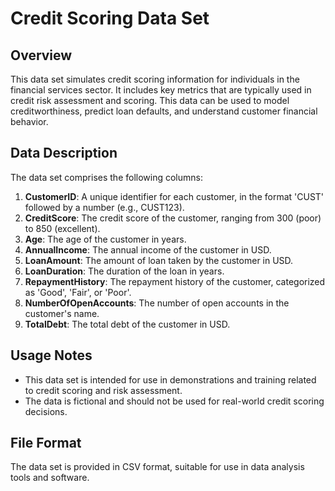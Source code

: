 
# Credit Scoring Data Set

## Overview
This data set simulates credit scoring information for individuals in the financial services sector. It includes key metrics that are typically used in credit risk assessment and scoring. This data can be used to model creditworthiness, predict loan defaults, and understand customer financial behavior.

## Data Description
The data set comprises the following columns:

1. **CustomerID**: A unique identifier for each customer, in the format 'CUST' followed by a number (e.g., CUST123).
2. **CreditScore**: The credit score of the customer, ranging from 300 (poor) to 850 (excellent).
3. **Age**: The age of the customer in years.
4. **AnnualIncome**: The annual income of the customer in USD.
5. **LoanAmount**: The amount of loan taken by the customer in USD.
6. **LoanDuration**: The duration of the loan in years.
7. **RepaymentHistory**: The repayment history of the customer, categorized as 'Good', 'Fair', or 'Poor'.
8. **NumberOfOpenAccounts**: The number of open accounts in the customer's name.
9. **TotalDebt**: The total debt of the customer in USD.

## Usage Notes
- This data set is intended for use in demonstrations and training related to credit scoring and risk assessment.
- The data is fictional and should not be used for real-world credit scoring decisions.

## File Format
The data set is provided in CSV format, suitable for use in data analysis tools and software.
